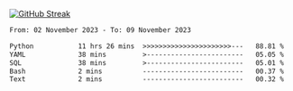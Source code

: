 [![GitHub Streak](https://streak-stats.demolab.com?user=renren-017&theme=sea&hide_border=true&background=DD272700)](https://git.io/streak-stats)

<!--START_SECTION:waka-->

```txt
From: 02 November 2023 - To: 09 November 2023

Python           11 hrs 26 mins  >>>>>>>>>>>>>>>>>>>>>>---   88.81 %
YAML             38 mins         >------------------------   05.05 %
SQL              38 mins         >------------------------   05.01 %
Bash             2 mins          -------------------------   00.37 %
Text             2 mins          -------------------------   00.32 %
```

<!--END_SECTION:waka-->
